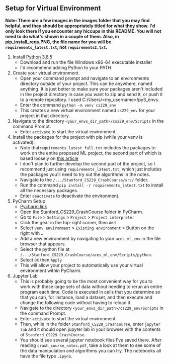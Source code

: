 ## Setup for Virtual Environment
**Note: There are a few images in the images folder that you may find helpful, and they should be appropriately titled for what they
show. I'd only look there if you encounter any hiccups in this README. You will not need to do what's shown in a couple of them.
Also, in pip_install_reqs.PNG, the file name for you will be `requirements_latest.txt`, not
`requirements2.txt`.**
1. Install [Python 3.8.5](https://www.python.org/downloads/release/python-385/)
   - Download and run the file Windows x86-64 executable installer
   - I'd recommend adding Python to your PATH.
2. Create your virtual environment.
   - Open your command prompt and navigate to an environments directory outside of your project. This can be anywhere, named anything.
     It is just better to make sure your packages aren't included in the project directory in case you want to zip and send it, or
     push it to a remote repository. I used C:/Users/<my_username>/py3_envs.
   - Enter the command `python -m venv cs229_env`
   - This creates a new virtual environment named `cs229_env` for your project in that directory.
3. Navigate to the directory `<your_envs_dir_path>/cs229_env/Scripts` in the command Prompt.
   - Enter `activate` to start the virtual environment.
3. Install the packages for the project with pip (while your venv is activated).
   - Note that`requirements_latest_full.txt` includes the packages to work on the entire proposed ML project, the second part of which is based loosely on [this article](https://medium.com/swlh/end-to-end-machine-learning-from-data-collection-to-deployment-ce74f51ca203)
   - I don't plan to further develop the second part of the project, so I recommend just using `requirements_latest.txt`,
     which just includes the packages you'll need to try out the algorithms in the notes.
   - Navigate to the `/.../Stanford_CS229_CrashCourse/src/` folder.
   - Run the command `pip install -r requirements_latest.txt` to install all the necessary packages.
   - Enter `deactivate` to deactivate the environment.
4. PyCharm Setup
   - [Pycharm link](https://www.jetbrains.com/pycharm/download/#section=windows)
   - Open the Stanford_CS229_CrashCourse folder in PyCharm.
   - Go to `File` > `Settings` > `Project` > `Project interpreter`
   - Click the gear in the top-right corner, then `Add`
   - Select `venv environment` > `Existing environment` > Button on the right with `…`
   - Add a new environment by navigating to your `aces_ml_env` in the file browser that appears.  
   - Select the python file at `/.../Stanford_CS229_CrashCourse/aces_ml_env/Scripts/python.`
   - Select `OK` then `Apply`
   - This will allow your project to automatically use your virtual environment within PyCharm.
5. Jupyter Lab
   - This is probably going to be the most convenient way for you to work with these large sets of data without needing to rerun an entire
     program each time. Code is executed in cells that you determine so that you can, for instance, load a dataset,
     and then execute and change the following code without having to reload it.
   - Navigate to the directory `<your_envs_dir_path>/cs229_env/Scripts` in the command Prompt.
   - Enter `activate` to start the virtual environment.
   - Then, while in the folder `Stanford_CS229_CrashCourse`, enter `jupyter lab` and it should open jupyter lab in your browser with the contents of `Stanford_CS229_CrashCourse`.
   - You should see several jupyter notebook files I've saved there. After reading `crash_course_notes.pdf`, take a look at them to see some of the data 
     manipulation and algorithms you can try. The notebooks all have the file type `.ipynb`.